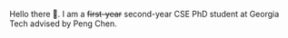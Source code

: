 Hello there 👋. I am a ~~first-year~~ second-year CSE PhD student at Georgia Tech advised by Peng Chen.
